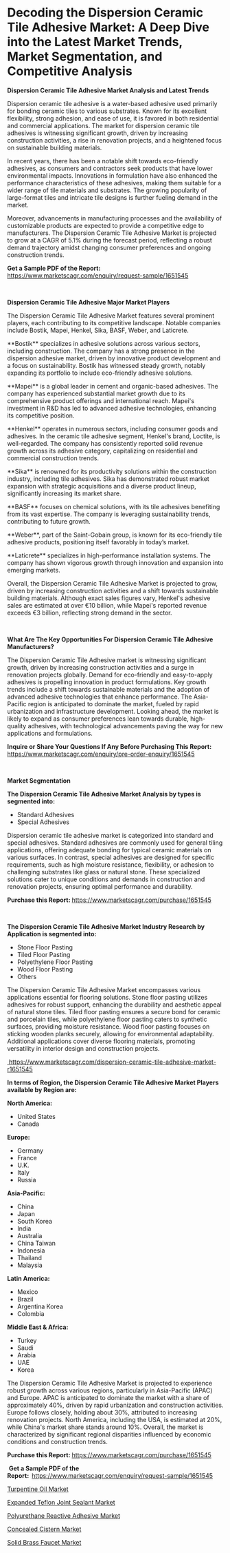 <p><h1>Decoding the Dispersion Ceramic Tile Adhesive Market: A Deep Dive into the Latest Market Trends, Market Segmentation, and Competitive Analysis</h1></p><p><strong>Dispersion Ceramic Tile Adhesive Market Analysis and Latest Trends</strong></p>
<p><p>Dispersion ceramic tile adhesive is a water-based adhesive used primarily for bonding ceramic tiles to various substrates. Known for its excellent flexibility, strong adhesion, and ease of use, it is favored in both residential and commercial applications. The market for dispersion ceramic tile adhesives is witnessing significant growth, driven by increasing construction activities, a rise in renovation projects, and a heightened focus on sustainable building materials.</p><p>In recent years, there has been a notable shift towards eco-friendly adhesives, as consumers and contractors seek products that have lower environmental impacts. Innovations in formulation have also enhanced the performance characteristics of these adhesives, making them suitable for a wider range of tile materials and substrates. The growing popularity of large-format tiles and intricate tile designs is further fueling demand in the market.</p><p>Moreover, advancements in manufacturing processes and the availability of customizable products are expected to provide a competitive edge to manufacturers. The Dispersion Ceramic Tile Adhesive Market is projected to grow at a CAGR of 5.1% during the forecast period, reflecting a robust demand trajectory amidst changing consumer preferences and ongoing construction trends.</p></p>
<p><strong>Get a Sample PDF of the Report:&nbsp;</strong> <a href="https://www.marketscagr.com/enquiry/request-sample/1651545?utm_campaign=1261&utm_medium=2&utm_source=Github&utm_content=ia&utm_term=26092024&utm_id=dispersion-ceramic-tile-adhesive">https://www.marketscagr.com/enquiry/request-sample/1651545</a></p>
<p>&nbsp;</p>
<p><strong>Dispersion Ceramic Tile Adhesive Major Market Players</strong></p>
<p><p>The Dispersion Ceramic Tile Adhesive Market features several prominent players, each contributing to its competitive landscape. Notable companies include Bostik, Mapei, Henkel, Sika, BASF, Weber, and Laticrete.</p><p>**Bostik** specializes in adhesive solutions across various sectors, including construction. The company has a strong presence in the dispersion adhesive market, driven by innovative product development and a focus on sustainability. Bostik has witnessed steady growth, notably expanding its portfolio to include eco-friendly adhesive solutions.</p><p>**Mapei** is a global leader in cement and organic-based adhesives. The company has experienced substantial market growth due to its comprehensive product offerings and international reach. Mapei's investment in R&D has led to advanced adhesive technologies, enhancing its competitive position.</p><p>**Henkel** operates in numerous sectors, including consumer goods and adhesives. In the ceramic tile adhesive segment, Henkel's brand, Loctite, is well-regarded. The company has consistently reported solid revenue growth across its adhesive category, capitalizing on residential and commercial construction trends.</p><p>**Sika** is renowned for its productivity solutions within the construction industry, including tile adhesives. Sika has demonstrated robust market expansion with strategic acquisitions and a diverse product lineup, significantly increasing its market share.</p><p>**BASF** focuses on chemical solutions, with its tile adhesives benefiting from its vast expertise. The company is leveraging sustainability trends, contributing to future growth.</p><p>**Weber**, part of the Saint-Gobain group, is known for its eco-friendly tile adhesive products, positioning itself favorably in today’s market.</p><p>**Laticrete** specializes in high-performance installation systems. The company has shown vigorous growth through innovation and expansion into emerging markets.</p><p>Overall, the Dispersion Ceramic Tile Adhesive Market is projected to grow, driven by increasing construction activities and a shift towards sustainable building materials. Although exact sales figures vary, Henkel's adhesive sales are estimated at over €10 billion, while Mapei's reported revenue exceeds €3 billion, reflecting strong demand in the sector.</p></p>
<p>&nbsp;</p>
<p><strong>What Are The Key Opportunities For Dispersion Ceramic Tile Adhesive Manufacturers?</strong></p>
<p><p>The Dispersion Ceramic Tile Adhesive market is witnessing significant growth, driven by increasing construction activities and a surge in renovation projects globally. Demand for eco-friendly and easy-to-apply adhesives is propelling innovation in product formulations. Key growth trends include a shift towards sustainable materials and the adoption of advanced adhesive technologies that enhance performance. The Asia-Pacific region is anticipated to dominate the market, fueled by rapid urbanization and infrastructure development. Looking ahead, the market is likely to expand as consumer preferences lean towards durable, high-quality adhesives, with technological advancements paving the way for new applications and formulations.</p></p>
<p><strong>Inquire or Share Your Questions If Any Before Purchasing This Report:</strong> <a href="https://www.marketscagr.com/enquiry/pre-order-enquiry/1651545?utm_campaign=1261&utm_medium=2&utm_source=Github&utm_content=ia&utm_term=26092024&utm_id=dispersion-ceramic-tile-adhesive">https://www.marketscagr.com/enquiry/pre-order-enquiry/1651545</a></p>
<p>&nbsp;</p>
<p><strong>Market Segmentation</strong></p>
<p><strong>The Dispersion Ceramic Tile Adhesive Market Analysis by types is segmented into:</strong></p>
<p><ul><li>Standard Adhesives</li><li>Special Adhesives</li></ul></p>
<p><p>Dispersion ceramic tile adhesive market is categorized into standard and special adhesives. Standard adhesives are commonly used for general tiling applications, offering adequate bonding for typical ceramic materials on various surfaces. In contrast, special adhesives are designed for specific requirements, such as high moisture resistance, flexibility, or adhesion to challenging substrates like glass or natural stone. These specialized solutions cater to unique conditions and demands in construction and renovation projects, ensuring optimal performance and durability.</p></p>
<p><strong>Purchase this Report:&nbsp;</strong><a href="https://www.marketscagr.com/purchase/1651545?utm_campaign=1261&utm_medium=2&utm_source=Github&utm_content=ia&utm_term=26092024&utm_id=dispersion-ceramic-tile-adhesive">https://www.marketscagr.com/purchase/1651545</a></p>
<p>&nbsp;</p>
<p><strong>The Dispersion Ceramic Tile Adhesive Market Industry Research by Application is segmented into:</strong></p>
<p><ul><li>Stone Floor Pasting</li><li>Tiled Floor Pasting</li><li>Polyethylene Floor Pasting</li><li>Wood Floor Pasting</li><li>Others</li></ul></p>
<p><p>The Dispersion Ceramic Tile Adhesive Market encompasses various applications essential for flooring solutions. Stone floor pasting utilizes adhesives for robust support, enhancing the durability and aesthetic appeal of natural stone tiles. Tiled floor pasting ensures a secure bond for ceramic and porcelain tiles, while polyethylene floor pasting caters to synthetic surfaces, providing moisture resistance. Wood floor pasting focuses on sticking wooden planks securely, allowing for environmental adaptability. Additional applications cover diverse flooring materials, promoting versatility in interior design and construction projects.</p></p>
<p><a href="https://www.marketscagr.com/dispersion-ceramic-tile-adhesive-market-r1651545?utm_campaign=1261&utm_medium=2&utm_source=Github&utm_content=ia&utm_term=26092024&utm_id=dispersion-ceramic-tile-adhesive">&nbsp;https://www.marketscagr.com/dispersion-ceramic-tile-adhesive-market-r1651545</a></p>
<p><strong>In terms of Region, the Dispersion Ceramic Tile Adhesive Market Players available by Region are:</strong></p>
<p>
    <p> <strong> North America: </strong>
        <ul>
            <li>United States</li>
            <li>Canada</li>
        </ul>
        </p> 
    <p> <strong> Europe: </strong>
        <ul>
            <li>Germany</li>
            <li>France</li>
            <li>U.K.</li>
            <li>Italy</li>
            <li>Russia</li>
        </ul>
        </p> 
    <p> <strong> Asia-Pacific: </strong>
        <ul>
            <li>China</li>
            <li>Japan</li>
            <li>South Korea</li>
            <li>India</li>
            <li>Australia</li>
            <li>China Taiwan</li>
            <li>Indonesia</li>
            <li>Thailand</li>
            <li>Malaysia</li>
        </ul>
        </p> 
    <p> <strong> Latin America: </strong>
        <ul>
            <li>Mexico</li>
            <li>Brazil</li>
            <li>Argentina Korea</li>
            <li>Colombia</li>
        </ul>
        </p> 
    <p> <strong> Middle East & Africa: </strong>
        <ul>
            <li>Turkey</li>
            <li>Saudi</li>
            <li>Arabia</li>
            <li>UAE</li>
            <li>Korea</li>
        </ul>
    </p>
    </p>
<p><p>The Dispersion Ceramic Tile Adhesive Market is projected to experience robust growth across various regions, particularly in Asia-Pacific (APAC) and Europe. APAC is anticipated to dominate the market with a share of approximately 40%, driven by rapid urbanization and construction activities. Europe follows closely, holding about 30%, attributed to increasing renovation projects. North America, including the USA, is estimated at 20%, while China's market share stands around 10%. Overall, the market is characterized by significant regional disparities influenced by economic conditions and construction trends.</p></p>
<p><strong>Purchase this Report: </strong><a href="https://www.marketscagr.com/purchase/1651545?utm_campaign=1261&utm_medium=2&utm_source=Github&utm_content=ia&utm_term=26092024&utm_id=dispersion-ceramic-tile-adhesive">https://www.marketscagr.com/purchase/1651545</a></p>
<p>&nbsp;<strong>Get a Sample PDF of the Report:&nbsp;&nbsp;</strong><a href="https://www.marketscagr.com/enquiry/request-sample/1651545?utm_campaign=1261&utm_medium=2&utm_source=Github&utm_content=ia&utm_term=26092024&utm_id=dispersion-ceramic-tile-adhesive">https://www.marketscagr.com/enquiry/request-sample/1651545</a></p>
<p><strong></strong></p>
<p><p><a href="https://www.linkedin.com/pulse/market-dynamics-future-trends-global-turpentine-oil-sector-cb0wf?utm_campaign=1261&utm_medium=2&utm_source=Github&utm_content=ia&utm_term=26092024&utm_id=dispersion-ceramic-tile-adhesive">Turpentine Oil Market</a></p><p><a href="https://www.linkedin.com/pulse/emerging-opportunities-challenges-global-expanded-teflon-joint-cqaqc?utm_campaign=1261&utm_medium=2&utm_source=Github&utm_content=ia&utm_term=26092024&utm_id=dispersion-ceramic-tile-adhesive">Expanded Teflon Joint Sealant Market</a></p><p><a href="https://www.linkedin.com/pulse/global-polyurethane-reactive-adhesive-market-product-tp33c?utm_campaign=1261&utm_medium=2&utm_source=Github&utm_content=ia&utm_term=26092024&utm_id=dispersion-ceramic-tile-adhesive">Polyurethane Reactive Adhesive Market</a></p><p><a href="https://issuu.com/reportprime-2/docs/concealed-cistern-market-size-2030._7e459055f0773a?utm_campaign=1261&utm_medium=2&utm_source=Github&utm_content=ia&utm_term=26092024&utm_id=dispersion-ceramic-tile-adhesive">Concealed Cistern Market</a></p><p><a href="https://issuu.com/reportprime-2/docs/solid-brass-faucet-market-size-2030_3005bedbc5fc42?utm_campaign=1261&utm_medium=2&utm_source=Github&utm_content=ia&utm_term=26092024&utm_id=dispersion-ceramic-tile-adhesive">Solid Brass Faucet Market</a></p></p>